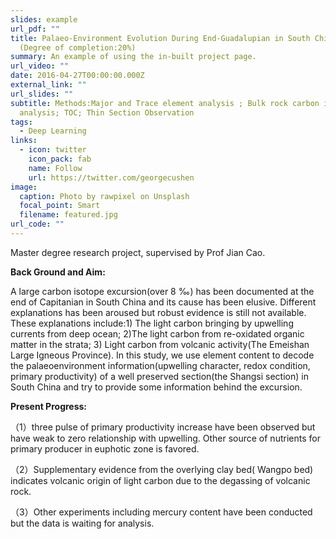 ```yaml
---
slides: example
url_pdf: ""
title: Palaeo-Environment Evolution During End-Guadalupian in South China
  (Degree of completion:20%)
summary: An example of using the in-built project page.
url_video: ""
date: 2016-04-27T00:00:00.000Z
external_link: ""
url_slides: ""
subtitle: Methods:Major and Trace element analysis ; Bulk rock carbon isotope
  analysis; TOC; Thin Section Observation
tags:
  - Deep Learning
links:
  - icon: twitter
    icon_pack: fab
    name: Follow
    url: https://twitter.com/georgecushen
image:
  caption: Photo by rawpixel on Unsplash
  focal_point: Smart
  filename: featured.jpg
url_code: ""
---
```

Master degree research project, supervised by Prof Jian Cao.

**Back Ground and Aim:** 

A large carbon isotope excursion(over 8 ‰) has been documented at the end of Capitanian in South China and its cause has been elusive. Different explanations has been aroused but robust evidence is still not available. These explanations include:1) The light carbon bringing by upwelling currents from deep ocean; 2)The light carbon from re-oxidated organic matter in the strata; 3) Light carbon from volcanic activity(The Emeishan Large Igneous Province). In this study, we use element content to decode the palaeoenvironment information(upwelling character, redox condition, primary productivity) of  a well preserved section(the Shangsi section) in South China and try to provide some information behind the excursion.

**Present Progress:**

（1）three pulse of primary productivity increase have been observed but have weak to zero relationship with upwelling. Other source of nutrients for primary producer in euphotic zone is favored.

（2）Supplementary evidence from the overlying clay bed( Wangpo bed) indicates volcanic origin of light carbon due to the degassing of volcanic rock.

（3）Other experiments including mercury content have been conducted but the data is waiting for analysis.